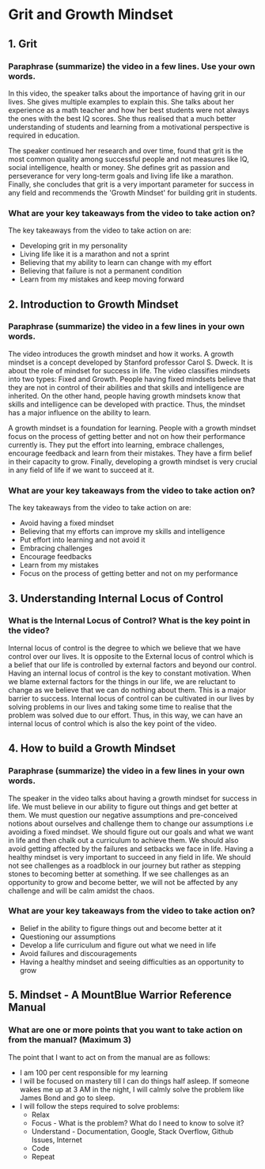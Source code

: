 # Grit and Growth Mindset

## 1. Grit

### Paraphrase (summarize) the video in a few lines. Use your own words.

In this video, the speaker talks about the importance of having grit in our lives. She gives multiple examples to explain this. She talks about her experience as a math teacher and how her best students were not always the ones with the best IQ scores. She thus realised that a much better understanding of students and learning from a motivational perspective is required in education. 

The speaker continued her research and over time, found that grit is the most common quality among successful people and not measures like IQ, social intelligence, health or money. She defines grit as passion and perseverance for very long-term goals and living life like a marathon. Finally, she concludes that grit is a very important parameter for success in any field and recommends the 'Growth Mindset' for building grit in students.   

### What are your key takeaways from the video to take action on?

The key takeaways from the video to take action on are:

- Developing grit in my personality
- Living life like it is a marathon and not a sprint
- Believing that my ability to learn can change with my effort
- Believing that failure is not a permanent condition
- Learn from my mistakes and keep moving forward

## 2. Introduction to Growth Mindset

### Paraphrase (summarize) the video in a few lines in your own words.

The video introduces the growth mindset and how it works. A growth mindset is a concept developed by Stanford professor Carol S. Dweck. It is about the role of mindset for success in life. The video classifies mindsets into two types: Fixed and Growth. People having fixed mindsets believe that they are not in control of their abilities and that skills and intelligence are inherited. On the other hand, people having growth mindsets know that skills and intelligence can be developed with practice. Thus, the mindset has a major influence on the ability to learn. 

A growth mindset is a foundation for learning. People with a growth mindset focus on the process of getting better and not on how their performance currently is. They put the effort into learning, embrace challenges, encourage feedback and learn from their mistakes. They have a firm belief in their capacity to grow. Finally, developing a growth mindset is very crucial in any field of life if we want to succeed at it.

### What are your key takeaways from the video to take action on?

The key takeaways from the video to take action on are:

- Avoid having a fixed mindset
- Believing that my efforts can improve my skills and intelligence
- Put effort into learning and not avoid it
- Embracing challenges
- Encourage feedbacks
- Learn from my mistakes
- Focus on the process of getting better and not on my performance

## 3. Understanding Internal Locus of Control

### What is the Internal Locus of Control? What is the key point in the video?

Internal locus of control is the degree to which we believe that we have control over our lives. It is opposite to the External locus of control which is a belief that our life is controlled by external factors and beyond our control. Having an internal locus of control is the key to constant motivation. When we blame external factors for the things in our life, we are reluctant to change as we believe that we can do nothing about them. This is a major barrier to success. Internal locus of control can be cultivated in our lives by solving problems in our lives and taking some time to realise that the problem was solved due to our effort. Thus, in this way, we can have an internal locus of control which is also the key point of the video.

## 4. How to build a Growth Mindset

### Paraphrase (summarize) the video in a few lines in your own words.

The speaker in the video talks about having a growth mindset for success in life. We must believe in our ability to figure out things and get better at them. We must question our negative assumptions and pre-conceived notions about ourselves and challenge them to change our assumptions i.e avoiding a fixed mindset. We should figure out our goals and what we want in life and then chalk out a curriculum to achieve them. We should also avoid getting affected by the failures and setbacks we face in life. Having a healthy mindset is very important to succeed in any field in life. We should not see challenges as a roadblock in our journey but rather as stepping stones to becoming better at something. If we see challenges as an opportunity to grow and become better, we will not be affected by any challenge and will be calm amidst the chaos.

### What are your key takeaways from the video to take action on?

- Belief in the ability to figure things out and become better at it
- Questioning our assumptions
- Develop a life curriculum and figure out what we need in life
- Avoid failures and discouragements
- Having a healthy mindset and seeing difficulties as an opportunity to grow

## 5. Mindset - A MountBlue Warrior Reference Manual

### What are one or more points that you want to take action on from the manual? (Maximum 3)

The point that I want to act on from the manual are as follows:

- I am 100 per cent responsible for my learning
- I will be focused on mastery till I can do things half asleep. If someone wakes me up at 3 AM in the night, I will calmly solve the problem like James Bond and go to sleep.
- I will follow the steps required to solve problems:
    - Relax
    - Focus - What is the problem? What do I need to know to solve it?
    - Understand - Documentation, Google, Stack Overflow, Github Issues, Internet
    - Code
    - Repeat

